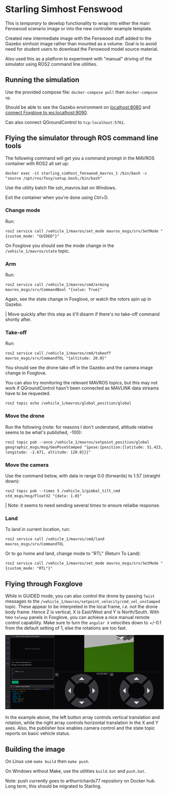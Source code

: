 # Starling Simhost Fenswood

This is _temporary_ to develop functionality to wrap into either the main Fenswood scenario image or into the new controller example template.

Created new intermediate image with the Fenswood stuff added to the Gazebo simhost image rather than mounted as a volume.  Goal is to avoid need for student users to download the Fenswood model source material.

Also used this as a platform to experiment with "manual" driving of the simulator using ROS2 command line utilities.

## Running the simulation

Use the provided compose file: `docker-compose pull` then `docker-compose up`.

Should be able to see the Gazebo environment on [localhost:8080](http://localhost:8080) and [connect Foxglove to ws:localhost:9090](https://studio.foxglove.dev/?ds=rosbridge-websocket&ds.url=ws%3A%2F%2Flocalhost%3A9090).

Can also connect QGroundControl to `tcp:localhost:5761`.

## Flying the simulator through ROS command line tools

The following command will get you a command prompt in the MAVROS container with ROS2 all set up:
```
docker exec -it starling_simhost_fenswood_mavros_1 /bin/bash -c "source /opt/ros/foxy/setup.bash;/bin/bash"
```
Use the utility batch file ssh_mavros.bat on Windows.

Exit the container when you're done using Ctrl+D.

### Change mode

Run:
```
ros2 service call /vehicle_1/mavros/set_mode mavros_msgs/srv/SetMode "{custom_mode: "GUIDED"}"
```
On Foxglove you should see the mode change in the `/vehicle_1/mavros/state` topic. 

### Arm

Run:
```
ros2 service call /vehicle_1/mavros/cmd/arming mavros_msgs/srv/CommandBool "{value: True}"
```
Again, see the state change in Foxglove, or watch the rotors spin up in Gazebo.  

| Move quickly after this step as it'll disarm if there's no take-off command shortly after.

### Take-off

Run:
```
ros2 service call /vehicle_1/mavros/cmd/takeoff mavros_msgs/srv/CommandTOL "{altitude: 20.0}"
```
You should see the drone take off in the Gazebo and the camera image change in Foxglove. 

You can also try monitoring the relevant MAVROS topics, but this may not work if QGroundControl hasn't been connected as MAVLINK data streams have to be requested.
```
ros2 topic echo /vehicle_1/mavros/global_position/global
```

### Move the drone

Run the following (note: for reasons I don't understand, altitude relative seems to be what's published, -100):
```
ros2 topic pub --once /vehicle_1/mavros/setpoint_position/global geographic_msgs/msg/GeoPoseStamped "{pose:{position:{latitude: 51.423, longitude: -2.671, altitude: 120.0}}}"
```

### Move the camera

Use the command below, with data in range 0.0 (forwards) to 1.57 (straight down):
```
ros2 topic pub --times 5 /vehicle_1/gimbal_tilt_cmd std_msgs/msg/Float32 "{data: 1.0}"
```
| Note: it seems to need sending several times to ensure relialbe response.

### Land

To land in current location, run:
```
ros2 service call /vehicle_1/mavros/cmd/land mavros_msgs/srv/CommandTOL
```
Or to go home and land, change mode to "RTL" (Return To Land):
```
ros2 service call /vehicle_1/mavros/set_mode mavros_msgs/srv/SetMode "{custom_mode: "RTL"}"
```

## Flying through Foxglove

While in GUIDED mode, you can also control the drone by passing `Twist` messages to the `/vehicle_1/mavros/setpoint_velocity/cmd_vel_unstamped` topic.  These appear to be interpreted in the local frame, _i.e._ not the drone body frame.  Hence Z is vertical, X is East/West and Y is North/South.  With two `teleop` panels in Foxglove, you can achieve a nice manual remote control capability.  Make sure to turn the `angular X` velocities down to +/-0.1 from the default setting of 1, else the rotations are too fast.

![Screenshot of Foxglove Studio dashboard with manual control](foxglove_screenshot.png)

In the example above, the left button array controls vertical translation and rotation, while the right array controls horizontal translation in the X and Y axes.  Also, the publisher box enables camera control and the state topic reports on basic vehicle status.

## Building the image

On Linux use `make build` then `make push`.

On Windows without Make, use the utilities `build.bat` and `push.bat`.

Note: push currently goes to arthurrichards77 repository on Docker hub.  Long term, this should be migrated to Starling.
